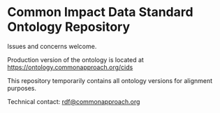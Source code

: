 # Common Impact Data Standard Ontology Repository

Issues and concerns welcome.

Production version of the ontology is located at https://ontology.commonapproach.org/cids

This repository temporarily contains all ontology versions for alignment
purposes.

Technical contact: rdf@commonapproach.org
